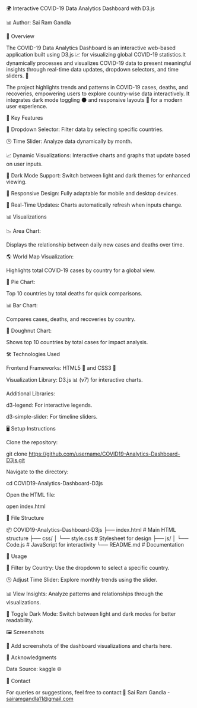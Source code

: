 🌍 Interactive COVID-19 Data Analytics Dashboard with D3.js

📊 Author: Sai Ram Gandla

📖 Overview

The COVID-19 Data Analytics Dashboard is an interactive web-based application built using D3.js 📈 for visualizing global COVID-19 statistics.It dynamically processes and visualizes COVID-19 data to present meaningful insights through real-time data updates, dropdown selectors, and time sliders. 🚀

The project highlights trends and patterns in COVID-19 cases, deaths, and recoveries, empowering users to explore country-wise data interactively. It integrates dark mode toggling 🌑 and responsive layouts 📱 for a modern user experience.

🌟 Key Features

🔽 Dropdown Selector: Filter data by selecting specific countries.

🕒 Time Slider: Analyze data dynamically by month.

📈 Dynamic Visualizations: Interactive charts and graphs that update based on user inputs.

🌙 Dark Mode Support: Switch between light and dark themes for enhanced viewing.

📱 Responsive Design: Fully adaptable for mobile and desktop devices.

🔄 Real-Time Updates: Charts automatically refresh when inputs change.

📊 Visualizations

📉 Area Chart:

Displays the relationship between daily new cases and deaths over time.

🌎 World Map Visualization:

Highlights total COVID-19 cases by country for a global view.

🥧 Pie Chart:

Top 10 countries by total deaths for quick comparisons.

📊 Bar Chart:

Compares cases, deaths, and recoveries by country.

🍩 Doughnut Chart:

Shows top 10 countries by total cases for impact analysis.

🛠️ Technologies Used

Frontend Frameworks: HTML5 📄 and CSS3 🎨

Visualization Library: D3.js 📊 (v7) for interactive charts.

Additional Libraries:

d3-legend: For interactive legends.

d3-simple-slider: For timeline sliders.

🖥️ Setup Instructions

Clone the repository:

git clone https://github.com/username/COVID19-Analytics-Dashboard-D3js.git

Navigate to the directory:

cd COVID19-Analytics-Dashboard-D3js

Open the HTML file:

open index.html

📂 File Structure

📦 COVID19-Analytics-Dashboard-D3js
├── index.html                # Main HTML structure
├── css/
│   └── style.css             # Stylesheet for design
├── js/
│   └── Code.js               # JavaScript for interactivity
└── README.md                 # Documentation

🚀 Usage

🔽 Filter by Country: Use the dropdown to select a specific country.

🕒 Adjust Time Slider: Explore monthly trends using the slider.

📊 View Insights: Analyze patterns and relationships through the visualizations.

🌙 Toggle Dark Mode: Switch between light and dark modes for better readability.

🖼️ Screenshots

📸 Add screenshots of the dashboard visualizations and charts here.

🙏 Acknowledgments

Data Source: kaggle 🌐



📧 Contact

For queries or suggestions, feel free to contact:📧 Sai Ram Gandla - sairamgandla11@gmail.com

